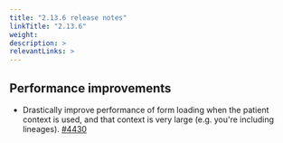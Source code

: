 ```yaml
---
title: "2.13.6 release notes"
linkTitle: "2.13.6"
weight: 
description: >
relevantLinks: >
---
```


## Performance improvements

- Drastically improve performance of form loading when the patient context is used, and that context is very large (e.g. you're including lineages). [#4430](https://github.com/medic/medic-webapp/issues/4430)
